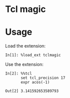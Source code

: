 # Tcl magic

Usage
=====

Load the extension:

    In[1]: %load_ext tclmagic

Use the extension:

    In[2]: %%tcl
           set tcl_precision 17
           expr acos(-1)

    Out[2] 3.141592653589793

